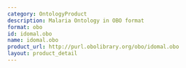 ```yaml
---
category: OntologyProduct
description: Malaria Ontology in OBO format
format: obo
id: idomal.obo
name: idomal.obo
product_url: http://purl.obolibrary.org/obo/idomal.obo
layout: product_detail
---
```

